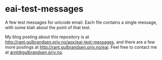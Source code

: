 eai-test-messages
=================

A few test messages for unicode email. Each file contains a single message,
with some blah about the point of that test.

My blog posting about this repository is at
http://rant.gulbrandsen.priv.no/aox/eai-test-messages, and there are a
few more postings at http://rant.gulbrandsen.priv.no/eai. Feel free to
contact me at arnt@gulbrandsen.priv.no.
